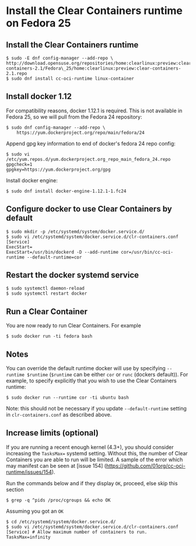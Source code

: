# Install the Clear Containers runtime on Fedora 25

## Install the Clear Containers runtime
```
$ sudo -E dnf config-manager --add-repo \
http://download.opensuse.org/repositories/home:clearlinux:preview:clear-containers-2.1/Fedora\_25/home:clearlinux:preview:clear-containers-2.1.repo
$ sudo dnf install cc-oci-runtime linux-container
```

## Install docker 1.12

For compatibility reasons, docker 1.12.1 is required. This is not available
in Fedora 25, so we will pull from the Fedora 24 repository:

```
$ sudo dnf config-manager --add-repo \
	https://yum.dockerproject.org/repo/main/fedora/24
```
Append gpg key information to end of docker's fedora 24 repo config:
```
$ sudo vi /etc/yum.repos.d/yum.dockerproject.org_repo_main_fedora_24.repo
gpgcheck=1
gpgkey=https://yum.dockerproject.org/gpg
```
Install docker engine:
```
$ sudo dnf install docker-engine-1.12.1-1.fc24
```

## Configure docker to use Clear Containers by default
```
$ sudo mkdir -p /etc/systemd/system/docker.service.d/
$ sudo vi /etc/systemd/system/docker.service.d/clr-containers.conf
[Service]
ExecStart=
ExecStart=/usr/bin/dockerd -D --add-runtime cor=/usr/bin/cc-oci-runtime --default-runtime=cor
```
## Restart the docker systemd service
```
$ sudo systemctl daemon-reload
$ sudo systemctl restart docker
```

## Run a Clear Container
You are now ready to run Clear Containers. For example
```
$ sudo docker run -ti fedora bash
```
## Notes
You can override the default runtime docker will use by specifying
`--runtime $runtime` (`$runtime` can be either `cor` or `runc` (dockers
default)). For example, to specify explicitly that you wish to use the
Clear Containers runtime:
```
$ sudo docker run --runtime cor -ti ubuntu bash
```
Note: this should not be necessary if you update `--default-runtime` setting in `clr-containers.conf` as described above.

## Increase limits (optional)
If you are running a recent enough kernel (4.3+), you should consider
increasing the `TasksMax=` systemd setting. Without this, the number of
Clear Containers you are able to run will be limited.  A sample of the error which may manifest can be seen at [issue 154] (https://github.com/01org/cc-oci-runtime/issues/154).


Run the commands below and if they display `OK`, proceed, else skip this
section
```
$ grep -q ^pids /proc/cgroups && echo OK
```
Assuming you got an `OK`
```
$ cd /etc/systemd/system/docker.service.d/
$ sudo vi /etc/systemd/system/docker.service.d/clr-containers.conf
[Service] # Allow maximum number of containers to run.
TasksMax=infinity
```
